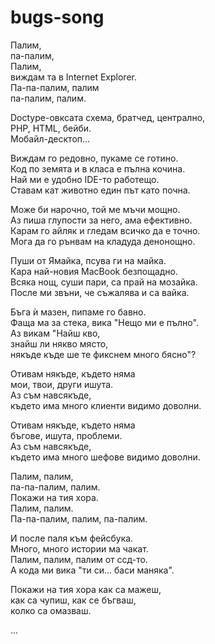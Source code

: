 bugs-song
=========

Палим,<br />
па-палим,<br />
Палим,<br />
виждам та в Internet Explorer.<br />
Па-па-палим, палим<br />
па-палим, палим.<br />


Doctype-овксата схема, братчед, централно,  <br />
PHP, HTML, бейби.  <br />
Мобайл-десктоп...  <br />

Виждам го редовно, пукаме се готино.<br />
Код по земята и в класа е пълна кочина.<br />
Най ми е удобно IDE-то работещо.<br />
Ставам кат животно един път като почна.<br />

Може би нарочно, той ме мъчи мощно.<br />
Аз пиша глупости за него, ама ефективно.<br />
Карам го айляк и гледам всичко да е точно.<br />
Мога да го рънвам на кладуда денонощно.<br />

Пуши от Ямайка, псува ги на майка.<br />
Кара най-новия MacBook безпощадно.<br />
Всяка нощ, суши пари, са прай на мозайка.<br />
После ми звъни, че съжалява и са вайка.<br />

Бъга ѝ мазен, пипаме го бавно.<br />
Фаща ма за стека, вика "Нещо ми е пълно".<br />
Аз викам "Найш кво, <br />
знайш ли някво място, <br />
някъде къде ше те фикснем много бясно"?<br />

Отивам някъде, където няма<br />
мои, твои, други ишута.<br />
Аз съм навсякъде, <br />
където има много клиенти видимо доволни.<br />

Отивам някъде, където няма<br />
бъгове, ишута, проблеми.<br />
Аз съм навсякъде, <br />
където има много шефове видимо доволни.<br />

Палим, палим,<br />
па-па-палим, палим.<br />
Покажи на тия хора.<br />
Палим, палим.<br />
Па-па-палим, палим, па-палим.<br />

И после паля към фейсбука.<br />
Много, много истории ма чакат.<br />
Палим, палим, палим от ссд-то.<br />
А кода ми вика "ти си... баси маняка".<br />


Покажи на тия хора как са мажеш,<br />
как са чупиш, как се бъгваш,<br />
колко са омазваш.<br />

...
